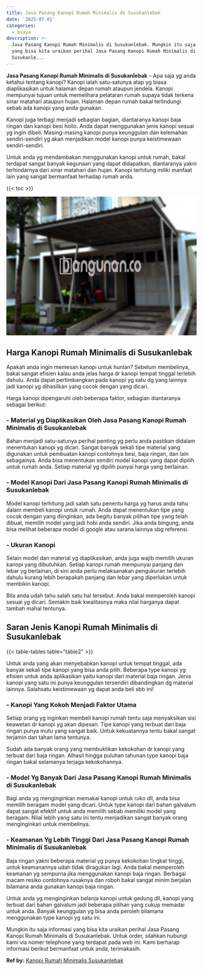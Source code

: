 ```yaml
---
title: Jasa Pasang Kanopi Rumah Minimalis di Susukanlebak
date: '2025-07-01'
categories:
  - biaya
description: >-
  Jasa Pasang Kanopi Rumah Minimalis di Susukanlebak. Mungkin itu saja informasi
  yang bisa kita uraikan perihal Jasa Pasang Kanopi Rumah Minimalis di
  Susukanle...
---
```


**Jasa Pasang Kanopi Rumah Minimalis di Susukanlebak** – Apa saja yg anda ketahui tentang kanopi? Kanopi ialah satu-satunya atap yg biasa diaplikasikan untuk halaman depan rumah ataupun jendela. Kanopi mempunyai tujuan untuk memelihara pelataran rumah supaya tidak terkena sinar matahari ataupun hujan. Halaman depan rumah bakal terlindungi sebab ada kanopi yang anda gunakan.

Kanopi juga terbagi menjadi sebagian bagian, diantaranya kanopi baja ringan dan kanopi besi hollo. Anda dapat menggunakan jenis kanopi sesuai yg ingin dibeli. Masing-masing kanopi punya keunggulan dan kelemahan sendiri-sendiri yg akan menjadikan model kanopi punya keistimewaan sendiri-sendiri.

Untuk anda yg mendambakan menggunakan kanopi untuk rumah, bakal terdapat sangat banyak kegunaan yang dapat didapatkan, diantaranya yakni terhindarnya dari sinar matahari dan hujan. Kanopi terhitung miliki manfaat lain yang sangat bermanfaat terhadap rumah anda.

{{< toc >}}

![Jasa Pasang Kanopi Rumah Minimalis di Susukanlebak](/images/harga-kanopi-minimalis-46.png)

## Harga Kanopi Rumah Minimalis di Susukanlebak

Apakah anda ingin memesan kanopi untuk hunian? Sebelum membelinya, bakal sangat efisien kalau anda jelas harga dr kanopi tempat tinggal terlebih dahulu. Anda dapat pertimbangkan pada kanopi yg satu dg yang lainnya jadi kanopi yg dihasilkan yang cocok dengan yang dicari.

Harga kanopi dipengaruhi oleh beberapa faktor, sebagian diantaranya sebagai berikut:

### \- Material yg Diaplikasikan Oleh Jasa Pasang Kanopi Rumah Minimalis di Susukanlebak

Bahan menjadi satu-satunya perihal penting yg perlu anda pastikan didalam menentukan kanopi yg dicari. Sangat banyak sekali tipe material yang digunakan untuk pembuatan kanopi contohnya besi, baja ringan, dan lain sebagainya. Anda bisa menentukan sendiri model kanopi yang dapat dipilih untuk rumah anda. Setiap material yg dipilih punyai harga yang berlainan.

### \- Model Kanopi Dari Jasa Pasang Kanopi Rumah Minimalis di Susukanlebak

Model kanopi terhitung jadi salah satu penentu harga yg harus anda tahu dalam membeli kanopi untuk rumah. Anda dapat menentukan tipe yang cocok dengan yang diinginkan, ada begitu banyak pilihan tipe yang telah dibuat, memilih model yang jadi hobi anda sendiri. Jika anda bingung, anda bisa melihat beberapa model di google atau sarana lainnya sbg referensi.

### \- Ukuran Kanopi

Selain model dan material yg diaplikasikan, anda juga wajib memilih ukuran kanopi yang dibutuhkan. Setiap kanopi rumah mempunyai panjang dan lebar yg berlainan, di sini anda perlu melaksanakan pengukuran terlebih dahulu kurang lebih berapakah panjang dan lebar yang diperlukan untuk membikin kanopi.

Bila anda udah tahu salah satu hal tersebut. Anda bakal memperoleh kanopi sesuai yg dicari. Semakin baik kwalitasnya maka nilai harganya dapat tambah mahal tentunya.

## Saran Jenis Kanopi Rumah Minimalis di Susukanlebak

{{< table-tables table="table2" >}}

Untuk anda yang akan menyebabkan kanopi untuk tempat tinggal, ada banyak sekali tipe kanopi yang bisa anda pilih. Beberapa type kanopi yg efisien untuk anda aplikasikan yaitu kanopi dari material baja ringan. Jenis kanopi yang satu ini punya keunggulan tersendiri dibandingkan dg material lainnya. Salahsatu keistimewaan yg dapat anda beli sbb ini!

### \- Kanopi Yang Kokoh Menjadi Faktor Utama

Setiap orang yg inginkan membeli kanopi rumah tentu saja menyaksikan sisi keawetan dr kanopi yg akan dipesan. Tipe kanopi yang terbuat dari baja ringan punya mutu yang sangat baik. Untuk kekuatannya tentu bakal sangat terjamin dan tahan lama tentunya.

Sudah ada banyak orang yang membuktikan kekokohan dr kanopi yang terbuat dari baja ringan. Alhasil hingga puluhan tahunan type kanopi baja ringan bakal selamanya terjaga kekokohannya.

### \- Model Yg Banyak Dari Jasa Pasang Kanopi Rumah Minimalis di Susukanlebak

Bagi anda yg menginginkan memakai kanopi untuk ruko dll, anda bisa memilih beragam model yang dicari. Untuk type kanopi dari bahan galvalum dapat sangat efektif untuk anda memilih sebab memiliki model yang beragam. Nilai lebih yang satu ini tentu menjadikan sangat banyak orang menginginkan untuk membelinya.

### \- Keamanan Yg Lebih Tinggi Dari Jasa Pasang Kanopi Rumah Minimalis di Susukanlebak

Baja ringan yakni beberapa material yg punya kekokohan tingkat tinggi, untuk keamanannya udah tidak diragukan lagi. Anda bakal memperoleh keamanan yg sempurna jika menggunakan kanopi baja ringan. Berbagai macam resiko contohnya rusaknya dan roboh bakal sangat minim berjalan bilamana anda gunakan kanopi baja ringan.

Untuk anda yg menginginkan belanja kanopi untuk gedung dll, kanopi yang terbuat dari bahan galvalum jadi beberapa pilihan yang cukup memadai untuk anda. Banyak keunggulan yg bisa anda peroleh bilamana menggunakan type kanopi yg satu ini.

Mungkin itu saja informasi yang bisa kita uraikan perihal Jasa Pasang Kanopi Rumah Minimalis di Susukanlebak. Untuk order, silahkan hubungi kami via nomer telephone yang terdapat pada web ini. Kami berharap informasi berikut bermanfaat untuk anda, terimakasih.

**Ref by:**  [Kanopi Rumah Minimalis Susukanlebak](https://id.wikipedia.org/wiki/Kanopi)
